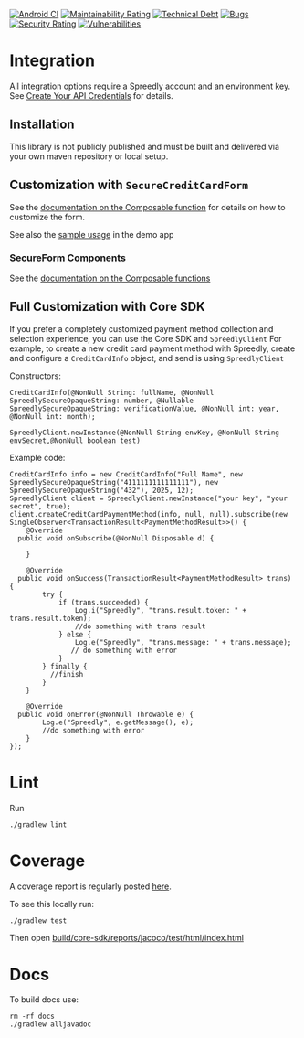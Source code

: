 [![Android CI](https://github.com/jump-sdk/mobile-sdk-android/actions/workflows/android.yml/badge.svg)](https://github.com/jump-sdk/mobile-sdk-android/actions/workflows/android.yml)
[![Maintainability Rating](https://sonarcloud.io/api/project_badges/measure?project=jump-sdk_mobile-sdk-android&metric=sqale_rating)](https://sonarcloud.io/summary/new_code?id=jump-sdk_mobile-sdk-android)
[![Technical Debt](https://sonarcloud.io/api/project_badges/measure?project=jump-sdk_mobile-sdk-android&metric=sqale_index)](https://sonarcloud.io/summary/new_code?id=jump-sdk_mobile-sdk-android)
[![Bugs](https://sonarcloud.io/api/project_badges/measure?project=jump-sdk_mobile-sdk-android&metric=bugs)](https://sonarcloud.io/summary/new_code?id=jump-sdk_mobile-sdk-android)
[![Security Rating](https://sonarcloud.io/api/project_badges/measure?project=jump-sdk_mobile-sdk-android&metric=security_rating)](https://sonarcloud.io/summary/new_code?id=jump-sdk_mobile-sdk-android)
[![Vulnerabilities](https://sonarcloud.io/api/project_badges/measure?project=jump-sdk_mobile-sdk-android&metric=vulnerabilities)](https://sonarcloud.io/summary/new_code?id=jump-sdk_mobile-sdk-android)


# Integration
All integration options require a Spreedly account and an environment key. See [Create Your API Credentials](https://docs.spreedly.com/basics/credentials/#environment-key) for details.

## Installation
This library is not publicly published and must be built and delivered via your own maven repository or local setup.

## Customization with `SecureCreditCardForm`
See the [documentation on the Composable function](https://github.com/jump-sdk/mobile-sdk-android/blob/master/securewidgets-compose/src/main/kotlin/com/spreedly/composewidgets/SecureCreditCardForm.kt#L37) for details on how to customize the form.

See also the [sample usage](https://github.com/jump-sdk/mobile-sdk-android/blob/master/sdk_sample/src/main/java/com/spreedly/sdk_sample/widget/ComposeWidgetsFragment.kt#L65) in the demo app

### SecureForm Components
See the [documentation on the Composable functions](https://github.com/jump-sdk/mobile-sdk-android/tree/master/securewidgets-compose/src/main/kotlin/com/spreedly/composewidgets)

## Full Customization with Core SDK
If you prefer a completely customized payment method collection and selection experience, you can use the Core SDK and `SpreedlyClient`
For example, to create a new credit card payment method with Spreedly, create and configure a `CreditCardInfo` object, and send is using `SpreedlyClient`

Constructors:

```
CreditCardInfo(@NonNull String: fullName, @NonNull SpreedlySecureOpaqueString: number, @Nullable SpreedlySecureOpaqueString: verificationValue, @NonNull int: year, @NonNull int: month);
```

```
SpreedlyClient.newInstance(@NonNull String envKey, @NonNull String envSecret,@NonNull boolean test)
```

Example code:

```jvm
CreditCardInfo info = new CreditCardInfo("Full Name", new SpreedlySecureOpaqueString("4111111111111111"), new SpreedlySecureOpaqueString("432"), 2025, 12);
SpreedlyClient client = SpreedlyClient.newInstance("your key", "your secret", true);
client.createCreditCardPaymentMethod(info, null, null).subscribe(new SingleObserver<TransactionResult<PaymentMethodResult>>() {
    @Override
  public void onSubscribe(@NonNull Disposable d) {

    }

    @Override
  public void onSuccess(TransactionResult<PaymentMethodResult> trans) {
        try {
            if (trans.succeeded) {
                Log.i("Spreedly", "trans.result.token: " + trans.result.token);
                //do something with trans result
            } else {
                Log.e("Spreedly", "trans.message: " + trans.message);
               // do something with error
            }
        } finally {
          //finish
        }
    }

    @Override
  public void onError(@NonNull Throwable e) {
        Log.e("Spreedly", e.getMessage(), e);
        //do something with error
    }
});
```

# Lint

Run

    ./gradlew lint


# Coverage

A coverage report is regularly posted [here](https://ergonlabs.github.io/spreedly-docs/coverage/java/core-sdk/index.html).

To see this locally run:

    ./gradlew test

Then open [build/core-sdk/reports/jacoco/test/html/index.html](build/core-sdk/reports/jacoco/test/html/index.html)

# Docs

To build docs use:

    rm -rf docs
    ./gradlew alljavadoc











